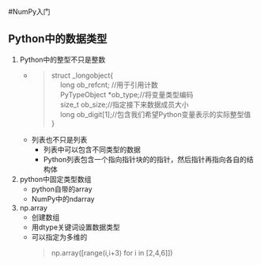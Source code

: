 #NumPy入门
## Python中的数据类型
1. Python中的整型不只是整数
    + > struct _longobject{     
            &emsp;  long ob_refcnt; //用于引用计数      
            &emsp;  PyTypeObject *ob_type;//将变量类型编码      
            &emsp;  size_t ob_size;//指定接下来数据成员大小         
            &emsp;  long ob_digit[1];//包含我们希望Python变量表示的实际整型值        
            }
    + 列表也不只是列表
        - 列表中可以包含不同类型的数据
        - Python列表包含一个指向指针块的的指针，然后指针再指向各自的结构体 
2. python中固定类型数组
    + python自带的array
    + NumPy中的ndarray
3. np.array
    + 创建数组
    + 用dtype关键词设置数据类型
    + 可以指定为多维的
        > np.array([range(i,i+3) for i in [2,4,6]]) 